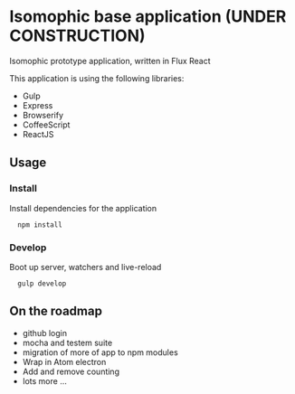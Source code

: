 # Isomophic base application (UNDER CONSTRUCTION)

Isomophic prototype application, written in Flux React


This application is using the following libraries:


* Gulp
* Express
* Browserify
* CoffeeScript
* ReactJS

## Usage

### Install

Install dependencies for the application

```
  npm install
```

### Develop

Boot up server, watchers and live-reload

```
  gulp develop
```

## On the roadmap

* github login
* mocha and testem suite
* migration of more of app to npm modules
* Wrap in Atom electron
* Add and remove counting
* lots more ...
